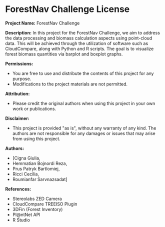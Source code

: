 # ForestNav Challenge License

**Project Name:** ForestNav Challenge

**Description:**
In this project for the ForestNav Challenge, we aim to address the data processing and biomass calculation aspects using point-cloud data. This will be achieved through the utilization of software such as CloudCompare, along with Python and R scripts. The goal is to visualize forest biomass quantities via barplot and boxplot graphs.

**Permissions:**
- You are free to use and distribute the contents of this project for any purpose.
- Modifications to the project materials are not permitted.

**Attribution:**
- Please credit the original authors when using this project in your own work or publications.

**Disclaimer:**
- This project is provided "as is", without any warranty of any kind. The authors are not responsible for any damages or issues that may arise from using this project.

**Authors:**
- [Cigna Giulia,
- Hemmatian Bojnordi Reza,
- Prus Patryk Bartlomiej,
- Ricci Cecilia,
- Roumianfar Sarvnazsadat]

**References:**
- Stereolabs ZED Camera
- CloudCompare TREEISO Plugin
- 3DFin (Forest Inventory)
- Pl@ntNet API
- R Studio
